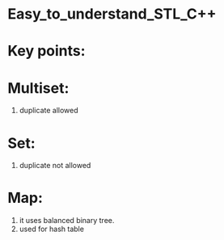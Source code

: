 # Easy_to_understand_STL_C++

# Key points:

# Multiset:
  1. duplicate allowed 
 
# Set:
  1. duplicate not allowed
  
# Map:
  1. it uses balanced binary tree.
  2. used for hash table
 
               
